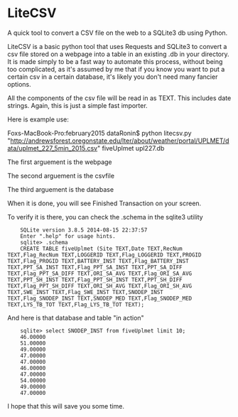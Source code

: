# LiteCSV
A quick tool to convert a CSV file on the web to a SQLite3 db using Python.

LiteCSV is a basic python tool that uses Requests and SQLite3 to convert a csv file stored on a webpage into a table in an existing .db in your directory. It is made simply to be a fast way to automate this process, without being too complicated, as it's assumed by me that if you know you want to put a certain csv in a certain database, it's likely you don't need many fancier options.

All the components of the csv file will be read in as TEXT. This includes date strings. Again, this is just a simple fast importer.

Here is example use:

Foxs-MacBook-Pro:february2015 dataRonin$ python litecsv.py "http://andrewsforest.oregonstate.edu/lter/about/weather/portal/UPLMET/data/uplmet_227_5min_2015.csv" fiveUplmet upl227.db

The first arguement is the webpage

The second arguement is the csvfile

The third arguement is the database

When it is done, you will see Finished Transaction on your screen.


To verify it is there,  you can check the .schema in the sqlite3 utility

        SQLite version 3.8.5 2014-08-15 22:37:57
        Enter ".help" for usage hints.
        sqlite> .schema
        CREATE TABLE fiveUplmet (Site TEXT,Date TEXT,RecNum TEXT,Flag_RecNum TEXT,LOGGERID TEXT,Flag_LOGGERID TEXT,PROGID TEXT,Flag_PROGID TEXT,BATTERY_INST TEXT,Flag_BATTERY_INST TEXT,PPT_SA_INST TEXT,Flag_PPT_SA_INST TEXT,PPT_SA_DIFF TEXT,Flag_PPT_SA_DIFF TEXT,ORI_SA_AVG TEXT,Flag_ORI_SA_AVG TEXT,PPT_SH_INST TEXT,Flag_PPT_SH_INST TEXT,PPT_SH_DIFF TEXT,Flag_PPT_SH_DIFF TEXT,ORI_SH_AVG TEXT,Flag_ORI_SH_AVG TEXT,SWE_INST TEXT,Flag_SWE_INST TEXT,SNODEP_INST TEXT,Flag_SNODEP_INST TEXT,SNODEP_MED TEXT,Flag_SNODEP_MED TEXT,LYS_TB_TOT TEXT,Flag_LYS_TB_TOT TEXT);

And here is that database and table "in action"

        sqlite> select SNODEP_INST from fiveUplmet limit 10;
        46.00000
        51.00000
        49.00000
        47.00000
        47.00000
        46.00000
        47.00000
        54.00000
        49.00000
        47.00000

I hope that this will save you some time. 
